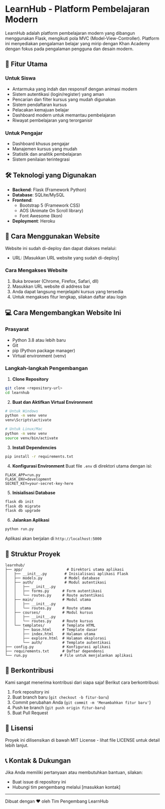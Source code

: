 # LearnHub - Platform Pembelajaran Modern

LearnHub adalah platform pembelajaran modern yang dibangun menggunakan Flask, mengikuti pola MVC (Model-View-Controller). Platform ini menyediakan pengalaman belajar yang mirip dengan Khan Academy dengan fokus pada pengalaman pengguna dan desain modern.

## 🌟 Fitur Utama

### Untuk Siswa
- Antarmuka yang indah dan responsif dengan animasi modern
- Sistem autentikasi (login/register) yang aman
- Pencarian dan filter kursus yang mudah digunakan
- Sistem pendaftaran kursus
- Pelacakan kemajuan belajar
- Dashboard modern untuk memantau pembelajaran
- Riwayat pembelajaran yang terorganisir

### Untuk Pengajar
- Dashboard khusus pengajar
- Manajemen kursus yang mudah
- Statistik dan analitik pembelajaran
- Sistem penilaian terintegrasi

## 🛠️ Teknologi yang Digunakan

- **Backend**: Flask (Framework Python)
- **Database**: SQLite/MySQL
- **Frontend**: 
  - Bootstrap 5 (Framework CSS)
  - AOS (Animate On Scroll library)
  - Font Awesome (Ikon)
- **Deployment**: Heroku

## 🚀 Cara Menggunakan Website

Website ini sudah di-deploy dan dapat diakses melalui:
- URL: [Masukkan URL website yang sudah di-deploy]

### Cara Mengakses Website
1. Buka browser (Chrome, Firefox, Safari, dll)
2. Masukkan URL website di address bar
3. Anda dapat langsung menjelajahi kursus yang tersedia
4. Untuk mengakses fitur lengkap, silakan daftar atau login

## 💻 Cara Mengembangkan Website Ini

### Prasyarat
- Python 3.8 atau lebih baru
- Git
- pip (Python package manager)
- Virtual environment (venv)

### Langkah-langkah Pengembangan

1. **Clone Repository**
```bash
git clone <repository-url>
cd learnhub
```

2. **Buat dan Aktifkan Virtual Environment**
```bash
# Untuk Windows
python -m venv venv
venv\Scripts\activate

# Untuk Linux/Mac
python -m venv venv
source venv/bin/activate
```

3. **Install Dependencies**
```bash
pip install -r requirements.txt
```

4. **Konfigurasi Environment**
Buat file `.env` di direktori utama dengan isi:
```
FLASK_APP=run.py
FLASK_ENV=development
SECRET_KEY=your-secret-key-here
```

5. **Inisialisasi Database**
```bash
flask db init
flask db migrate
flask db upgrade
```

6. **Jalankan Aplikasi**
```bash
python run.py
```
Aplikasi akan berjalan di `http://localhost:5000`

## 📁 Struktur Proyek

```
learnhub/
├── app/                    # Direktori utama aplikasi
│   ├── __init__.py        # Inisialisasi aplikasi Flask
│   ├── models.py          # Model database
│   ├── auth/              # Modul autentikasi
│   │   ├── __init__.py
│   │   ├── forms.py      # Form autentikasi
│   │   └── routes.py     # Route autentikasi
│   ├── main/             # Modul utama
│   │   ├── __init__.py
│   │   └── routes.py     # Route utama
│   ├── courses/          # Modul kursus
│   │   ├── __init__.py
│   │   └── routes.py     # Route kursus
│   └── templates/        # Template HTML
│       ├── base.html     # Template dasar
│       ├── index.html    # Halaman utama
│       ├── explore.html  # Halaman eksplorasi
│       └── auth/         # Template autentikasi
├── config.py             # Konfigurasi aplikasi
├── requirements.txt      # Daftar dependensi
└── run.py               # File untuk menjalankan aplikasi
```

## 🤝 Berkontribusi

Kami sangat menerima kontribusi dari siapa saja! Berikut cara berkontribusi:

1. Fork repository ini
2. Buat branch baru (`git checkout -b fitur-baru`)
3. Commit perubahan Anda (`git commit -m 'Menambahkan fitur baru'`)
4. Push ke branch (`git push origin fitur-baru`)
5. Buat Pull Request

## 📝 Lisensi

Proyek ini dilisensikan di bawah MIT License - lihat file LICENSE untuk detail lebih lanjut.

## 📞 Kontak & Dukungan

Jika Anda memiliki pertanyaan atau membutuhkan bantuan, silakan:
- Buat issue di repository ini
- Hubungi tim pengembang melalui [masukkan kontak]

---

Dibuat dengan ❤️ oleh Tim Pengembang LearnHub 